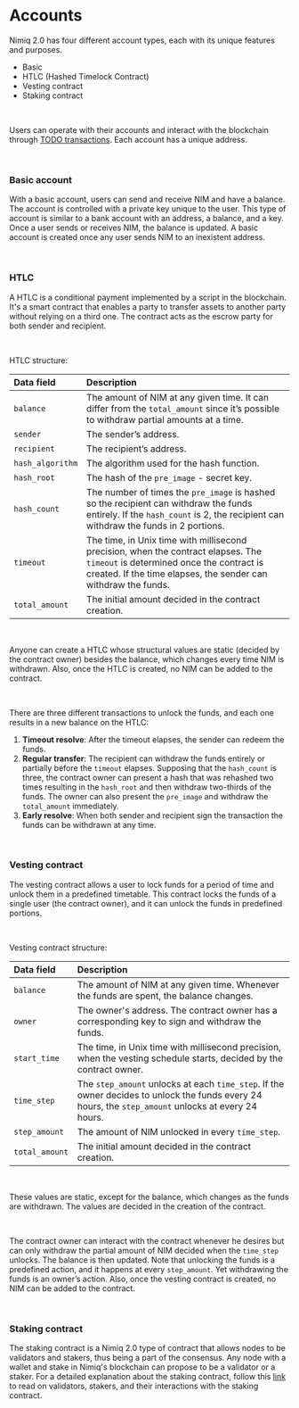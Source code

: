 # Accounts

Nimiq 2.0 has four different account types, each with its unique features and purposes.

- Basic
- HTLC (Hashed Timelock Contract)
- Vesting contract
- Staking contract

<br/>

Users can operate with their accounts and interact with the blockchain through [TODO transactions](https://nimiq.com). Each account has a unique address.

<br/>

### **Basic account**

With a basic account, users can send and receive NIM and have a balance. The account is controlled with a private key unique to the user. This type of account is similar to a bank account with an address, a balance, and a key. Once a user sends or receives NIM, the balance is updated. A basic account is created once any user sends NIM to an inexistent address.

<br/>

### **HTLC**

A HTLC is a conditional payment implemented by a script in the blockchain. It's a smart contract that enables a party to transfer assets to another party without relying on a third one. The contract acts as the escrow party for both sender and recipient.

<br/>

HTLC structure:

| Data field       | Description                                                                                                                                                                                     |
| :--------------- | :---------------------------------------------------------------------------------------------------------------------------------------------------------------------------------------------- |
| `balance`        | The amount of NIM at any given time. It can differ from the `total_amount` since it’s possible to withdraw partial amounts at a time.                                                           |
| `sender`         | The sender’s address.                                                                                                                                                                           |
| `recipient`      | The recipient’s address.                                                                                                                                                                        |
| `hash_algorithm` | The algorithm used for the hash function.                                                                                                                                                       |
| `hash_root`      | The hash of the `pre_image` - secret key.                                                                                                                                                       |
| `hash_count`     | The number of times the `pre_image` is hashed so the recipient can withdraw the funds entirely. If the `hash_count` is 2, the recipient can withdraw the funds in 2 portions.                   |
| `timeout`        | The time, in Unix time with millisecond precision, when the contract elapses. The `timeout` is determined once the contract is created. If the time elapses, the sender can withdraw the funds. |
| `total_amount`   | The initial amount decided in the contract creation.                                                                                                                                            |

<br/>

Anyone can create a HTLC whose structural values are static (decided by the contract owner) besides the balance, which changes every time NIM is withdrawn. Also, once the HTLC is created, no NIM can be added to the contract.

<br/>

There are three different transactions to unlock the funds, and each one results in a new balance on the HTLC:

1. **Timeout resolve**: After the timeout elapses, the sender can redeem the funds.
2. **Regular transfer**: The recipient can withdraw the funds entirely or partially before the `timeout` elapses. Supposing that the `hash_count` is three, the contract owner can present a hash that was rehashed two times resulting in the `hash_root` and then withdraw two-thirds of the funds. The owner can also present the `pre_image` and withdraw the `total_amount` immediately.
3. **Early resolve**: When both sender and recipient sign the transaction the funds can be withdrawn at any time.

<br/>

### **Vesting contract**

The vesting contract allows a user to lock funds for a period of time and unlock them in a predefined timetable. This contract locks the funds of a single user (the contract owner), and it can unlock the funds in predefined portions.

<br/>

Vesting contract structure:

| Data field     | Description                                                                                                                                          |
| :------------- | :--------------------------------------------------------------------------------------------------------------------------------------------------- |
| `balance`      | The amount of NIM at any given time. Whenever the funds are spent, the balance changes.                                                              |
| `owner`        | The owner's address. The contract owner has a corresponding key to sign and withdraw the funds.                                                      |
| `start_time`   | The time, in Unix time with millisecond precision, when the vesting schedule starts, decided by the contract owner.                                  |
| `time_step`    | The `step_amount` unlocks at each `time_step`. If the owner decides to unlock the funds every 24 hours, the `step_amount` unlocks at every 24 hours. |
| `step_amount`  | The amount of NIM unlocked in every `time_step`.                                                                                                     |
| `total_amount` | The initial amount decided in the contract creation.                                                                                                 |

<br/>

These values are static, except for the balance, which changes as the funds are withdrawn. The values are decided in the creation of the contract.

<br/>

The contract owner can interact with the contract whenever he desires but can only withdraw the partial amount of NIM decided when the `time_step` unlocks. The balance is then updated. Note that unlocking the funds is a predefined action, and it happens at every `step_amount`. Yet withdrawing the funds is an owner’s action. Also, once the vesting contract is created, no NIM can be added to the contract.

<br/>

### **Staking contract**

The staking contract is a Nimiq 2.0 type of contract that allows nodes to be validators and stakers, thus being a part of the consensus. Any node with a wallet and stake in Nimiq's blockchain can propose to be a validator or a staker. For a detailed explanation about the staking contract, follow this [link](staking-contract.md) to read on validators, stakers, and their interactions with the staking contract.
